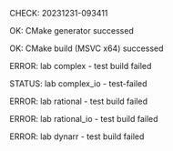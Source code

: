CHECK: 20231231-093411
OK: CMake generator successed
OK: CMake build (MSVC x64) successed
ERROR: lab complex - test build failed
STATUS: lab complex_io - test-failed
ERROR: lab rational - test build failed
ERROR: lab rational_io - test build failed
ERROR: lab dynarr - test build failed
